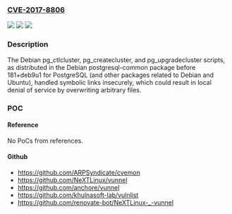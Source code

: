 ### [CVE-2017-8806](https://cve.mitre.org/cgi-bin/cvename.cgi?name=CVE-2017-8806)
![](https://img.shields.io/static/v1?label=Product&message=PostgreSQL-related%20scripts%20that%20are%20specific%20to%20Debian%20and%20Ubuntu&color=blue)
![](https://img.shields.io/static/v1?label=Version&message=PostgreSQL-related%20scripts%20that%20are%20specific%20to%20Debian%20and%20Ubuntu%20&color=brightgreen)
![](https://img.shields.io/static/v1?label=Vulnerability&message=handled%20symbolic%20links%20insecurely&color=brightgreen)

### Description

The Debian pg_ctlcluster, pg_createcluster, and pg_upgradecluster scripts, as distributed in the Debian postgresql-common package before 181+deb9u1 for PostgreSQL (and other packages related to Debian and Ubuntu), handled symbolic links insecurely, which could result in local denial of service by overwriting arbitrary files.

### POC

#### Reference
No PoCs from references.

#### Github
- https://github.com/ARPSyndicate/cvemon
- https://github.com/NeXTLinux/vunnel
- https://github.com/anchore/vunnel
- https://github.com/khulnasoft-lab/vulnlist
- https://github.com/renovate-bot/NeXTLinux-_-vunnel

